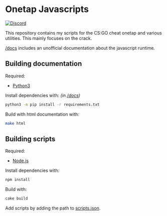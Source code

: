 
# Onetap Javascripts

[![Discord](https://discord.com/api/guilds/756989147163656273/widget.png)](https://discord.gg/FCnK6xp)

This repository contains my scripts for the CS:GO cheat onetap and various utilities.
This mainly focuses on the crack.

[/docs](<docs>) includes an unofficial documentation about the javascript runtime.


## Building documentation

Required:

- [Python3](https://python.org)

Install dependencies with: *(in [/docs](<docs>))*
```bash
python3 -m pip install -r requirements.txt
```

Build with html documentation with:
```bash
make html
```


## Building scripts

Required:

- [Node.js](https://nodejs.org)

Install dependencies with:
```bash
npm install
```

Build with:
```bash
cake build
```

Add scripts by adding the path to [scripts.json](<scripts.json>).
